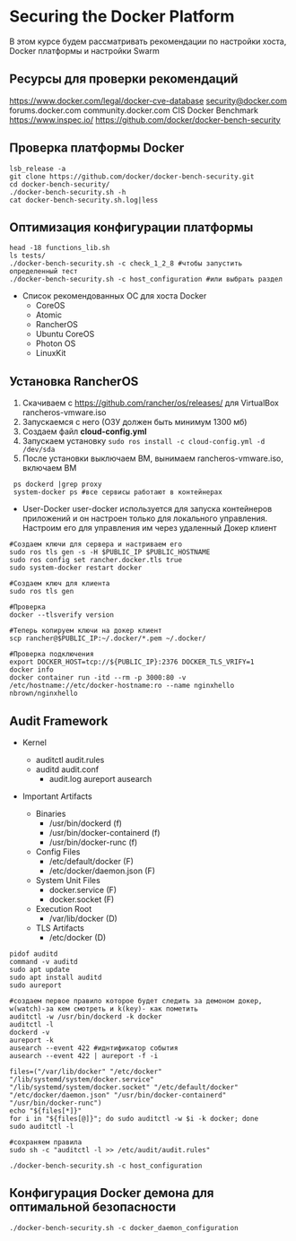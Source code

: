 # Securing the Docker Platform
В этом курсе будем рассматривать рекомендации по настройки хоста, Docker платформы и настройки Swarm
## Ресурсы для проверки рекомендаций
https://www.docker.com/legal/docker-cve-database
security@docker.com
forums.docker.com 
community.docker.com
CIS Docker Benchmark
https://www.inspec.io/
https://github.com/docker/docker-bench-security

## Проверка платформы Docker 
```
lsb_release -a
git clone https://github.com/docker/docker-bench-security.git
cd docker-bench-security/
./docker-bench-security.sh -h
cat docker-bench-security.sh.log|less
```
## Оптимизация конфигурации платформы
```
head -18 functions_lib.sh
ls tests/ 
./docker-bench-security.sh -c check_1_2_8 #чтобы запустить определенный тест
./docker-bench-security.sh -c host_configuration #или выбрать раздел
```
* Список рекомендованных ОС для хоста Docker
	* CoreOS
	* Atomic
	* RancherOS
	* Ubuntu CoreOS
	* Photon OS
	* LinuxKit
	
## Установка RancherOS
1) Скачиваем с https://github.com/rancher/os/releases/ для VirtualBox rancheros-vmware.iso
2) Запускаемся с него (ОЗУ должен быть минимум 1300 мб) 
3) Создаем файл **cloud-config.yml**
4) Запускаем установку ``` sudo ros install -c cloud-config.yml -d /dev/sda ```
5) После установки выключаем ВМ, вынимаем rancheros-vmware.iso, включаем ВМ
```
 ps dockerd |grep proxy
 system-docker ps #все сервисы работают в контейнерах 
```
* User-Docker
user-docker используется для запуска контейнеров приложений и он настроен только для локального управления.
Настроим его для управления им через удаленный Докер клиент
```
#Создаем ключи для сервера и настриваем его
sudo ros tls gen -s -H $PUBLIC_IP $PUBLIC_HOSTNAME
sudo ros config set rancher.docker.tls true
sudo system-docker restart docker

#Создаем ключ для клиента
sudo ros tls gen

#Проверка 
docker --tlsverify version

#Теперь копируем ключи на докер клиент
scp rancher@$PUBLIC_IP:~/.docker/*.pem ~/.docker/

#Проверка подключения
export DOCKER_HOST=tcp://${PUBLIC_IP}:2376 DOCKER_TLS_VRIFY=1
docker info
docker container run -itd --rm -p 3000:80 -v /etc/hostname://etc/docker-hostname:ro --name nginxhello nbrown/nginxhello
```

## Audit Framework
* Kernel
	* auditctl
		audit.rules
	* auditd
		audit.conf
		* audit.log
			aureport
			ausearch

* Important Artifacts
	* Binaries
		- /usr/bin/dockerd (f)
		- /usr/bin/docker-containerd (f)
		- /usr/bin/docker-runc (f)
	* Config Files
		- /etc/default/docker (F)
		- /etc/docker/daemon.json (F)
	* System Unit Files 
		- docker.service (F)
		- docker.socket (F)
	* Execution Root
		- /var/lib/docker (D)
	* TLS Artifacts
		- /etc/docker (D)
```
pidof auditd
command -v auditd
sudo apt update
sudo apt install auditd
sudo aureport

#создаем первое правило которое будет следить за демоном докер, w(watch)-за кем смотреть и k(key)- как пометить
auditctl -w /usr/bin/dockerd -k docker 
auditctl -l 
dockerd -v 
aureport -k 
ausearch --event 422 #иднтификатор события
ausearch --event 422 | aureport -f -i 

files=("/var/lib/docker" "/etc/docker" "/lib/systemd/system/docker.service" "/lib/systemd/system/docker.socket" "/etc/default/docker" "/etc/docker/daemon.json" "/usr/bin/docker-containerd" "/usr/bin/docker-runc")
echo "${files[*]}"
for i in "${files[@]}"; do sudo auditctl -w $i -k docker; done
sudo auditctl -l

#сохраняем правила
sudo sh -c "auditctl -l >> /etc/audit/audit.rules"

./docker-bench-security.sh -c host_configuration
```

## Конфигурация Docker демона для оптимальной безопасности
```
./docker-bench-security.sh -c docker_daemon_configuration


